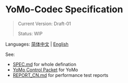 # YoMo-Codec Specification 

> Current Version: Draft-01
>
> Status: WIP

Languages: [简体中文](README-CN.md) | [English](README.md)

See:

+ [SPEC.md](SPEC.md) for whole defination
+ [YoMo Control Packet](control-packet.md) for YoMo
+ [REPORT_CN.md](./report/REPORT_CN.md) for performance test reports

